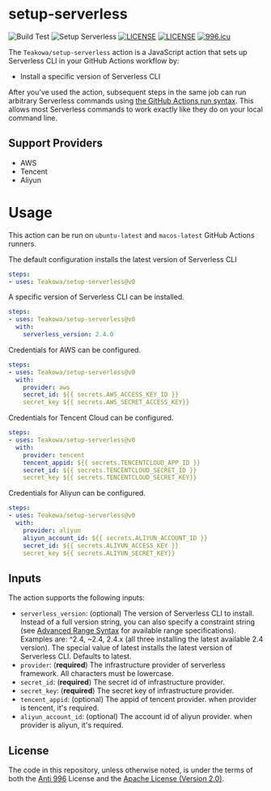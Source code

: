 # setup-serverless

![Build Test](https://github.com/Teakowa/setup-serverless/workflows/Build20Test/badge.svg)
![Setup Serverless](https://github.com/Teakowa/setup-serverless/workflows/Setup%20Serverless/badge.svg)
[![LICENSE](https://img.shields.io/badge/License-Apache--2.0-green.svg?style=flat-square)](LICENSE)
[![LICENSE](https://img.shields.io/badge/License-Anti%20996-blue.svg?style=flat-square)](https://github.com/996icu/996.ICU/blob/master/LICENSE)
[![996.icu](https://img.shields.io/badge/Link-996.icu-red.svg?style=flat-square)](https://996.icu)

The `Teakowa/setup-serverless` action is a JavaScript action that sets up Serverless CLI  in your GitHub Actions workflow by:

- Install a specific version of Serverless CLI

After you've used the action, subsequent steps in the same job can run arbitrary Serverless commands using [the GitHub Actions run syntax](https://help.github.com/en/actions/reference/workflow-syntax-for-github-actions#jobsjob_idstepsrun). This allows most Serverless commands to work exactly like they do on your local command line.

## Support Providers

- AWS
- Tencent
- Aliyun

# Usage

This action can be run on `ubuntu-latest` and `macos-latest` GitHub Actions runners.

The default configuration installs the latest version of Serverless CLI

```yaml
steps:
- uses: Teakowa/setup-serverless@v0
```

A specific version of Serverless CLI can be installed.

```yaml
steps:
- uses: Teakowa/setup-serverless@v0
  with:
    serverless_version: 2.4.0
```

Credentials for AWS can be configured.

```yaml
steps:
- uses: Teakowa/setup-serverless@v0
  with:
    provider: aws
    secret_id: ${{ secrets.AWS_ACCESS_KEY_ID }}
    secret_key ${{ secrets.AWS_SECRET_ACCESS_KEY}}
```

Credentials for Tencent Cloud can be configured.

```yaml
steps:
- uses: Teakowa/setup-serverless@v0
  with:
    provider: tencent
    tencent_appid: ${{ secrets.TENCENTCLOUD_APP_ID }}
    secret_id: ${{ secrets.TENCENTCLOUD_SECRET_ID }}
    secret_key ${{ secrets.TENCENTCLOUD_SECRET_KEY}}
```

Credentials for Aliyun can be configured.

```yaml
steps:
- uses: Teakowa/setup-serverless@v0
  with:
    provider: aliyun
    aliyun_account_id: ${{ secrets.ALIYUN_ACCOUNT_ID }}
    secret_id: ${{ secrets.ALIYUN_ACCESS_KEY }}
    secret_key ${{ secrets.ALIYUN_SECRET_KEY}}
```

## Inputs

The action supports the following inputs:

- `serverless_version`: (optional) The version of Serverless CLI to install. Instead of a full version string, you can also specify a constraint string (see [Advanced Range Syntax](https://www.npmjs.com/package/semver#advanced-range-syntax) for available range specifications). Examples are: ^2.4, ~2.4, 2.4.x (all three installing the latest available 2.4 version). The special value of latest installs the latest version of Serverless CLI. Defaults to latest.
- `provider`: (**required**) The infrastructure provider of serverless framework. All characters must be lowercase.
- `secret_id`: (**required**) The secret id of infrastructure provider.
- `secret_key`: (**required**) The secret key of infrastructure provider.
- `tencent_appid`: (optional) The appid of tencent provider. when provider is tencent, it's required.
- `aliyun_account_id`: (optional) The account id of aliyun provider. when provider is aliyun, it's required.

## License

The code in this repository, unless otherwise noted, is under the terms of both the [Anti 996](./LICENSE-ANTI996) License and the [Apache License (Version 2.0)](./LICENSE-APACHE).